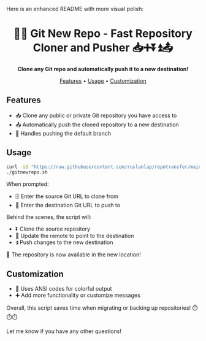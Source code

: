 Here is an enhanced README with more visual polish:

<div align="center">

# 🚀💫 Git New Repo - Fast Repository Cloner and Pusher 📥➕⏬⏫📤 

**Clone any Git repo and automatically push it to a new destination!** 

[Features](#features) • [Usage](#usage) • [Customization](#customization)


</div>

## Features

- 📥 Clone any public or private Git repository you have access to
- 📤 Automatically push the cloned repository to a new destination 
- 🔀 Handles pushing the default branch

## Usage

```bash
curl -sS "https://raw.githubusercontent.com/ruslanlap/repotransfer/main/repotransfer.sh" | bash && chmod +x repotransfer.sh
./gitnewrepo.sh
```

When prompted:

- 🗄️ Enter the source Git URL to clone from  
- 🎯 Enter the destination Git URL to push to

Behind the scenes, the script will:

- ⏬ Clone the source repository
- 🔄 Update the remote to point to the destination 
- ⏫ Push changes to the new destination

🎉 The repository is now available in the new location!

## Customization

- 🎨 Uses ANSI codes for colorful output
- ➕ Add more functionality or customize messages

Overall, this script saves time when migrating or backing up repositories! ⏱️⏱️⏱️

Let me know if you have any other questions!
